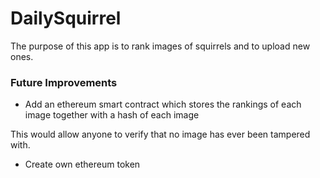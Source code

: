 # DailySquirrel

The purpose of this app is to rank images of squirrels and to upload new ones.


### Future Improvements

- Add an ethereum smart contract which stores the rankings of each image together with a hash of each image

This would allow anyone to verify that no image has ever been tampered with. 

- Create own ethereum token
